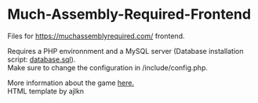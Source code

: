 # Much-Assembly-Required-Frontend
Files for https://muchassemblyrequired.com/ frontend.

Requires a PHP environnment and a MySQL server (Database installation script: [database.sql](https://github.com/simon987/Much-Assembly-Required-Frontend/blob/master/database.sql)).    
Make sure to change the configuration in /include/config.php.    

More information about the game [here.](https://github.com/simon987/Much-Assembly-Required)   
HTML template by ajlkn
